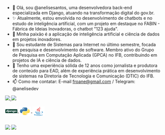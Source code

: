 - 👋 Olá, sou @anelisesantos, uma desenvolvedora back-end especializada em Django, atuando na transformação digital do gov.br.
- ✨ Atualmente, estou envolvida no desenvolvimento de chatbots e no estudo de inteligência artificial, com um projeto em destaque no FABIN - Fábrica de Ideias Inovadoras, o chatbot "123 ajuda".
- 👀 Minha paixão é a aplicação de inteligência artificial e ciência de dados em projetos inovadores.
- 🌱 Sou estudante de Sistemas para Internet no último semestre, focada em pesquisa e desenvolvimento de software. Membro ativo do Grupo de Pesquisa em Computação Aplicada (GPCA) no IFB, contribuindo em projetos de IA e ciência de dados.
- 💞️ Tenho uma experiência sólida de 12 anos como jornalista e produtora de conteúdo para EAD, além de experiência prática em desenvolvimento de sistemas na Diretoria de Tecnologia e Comunicação (DTIC) do IFB.
- 📫 Como me contatar: E-mail froane@gmail.com / Telegram: @anelisedev

<!---
anelisesantos/anelisesantos é um repositório ✨ especial ✨ porque seu `README.md` (este arquivo) aparece no seu perfil do GitHub.
Você pode clicar no link de visualização para dar uma olhada nas suas alterações.
--->
<div>
  <a href="https://github.com/anelisesantos">
  <img height="180em" src="https://github-readme-stats.vercel.app/api?username=anelisesantos&show_icons=true&theme=dracula&include_all_commits=true&count_private=true"/>
  <img height="180em" src="https://github-readme-stats.vercel.app/api/top-langs/?username=&layout=compact&langs_count=16&theme=dracula"/>
</div>

<div style="display: inline_block"><br>
  <img align="center" alt="Ane-Django" height="30" width="40" src="https://raw.githubusercontent.com/devicons/devicon/master/icons/django/django-original.svg">
  <img align="center" alt="Ane-Python" height="30" width="40" src="https://raw.githubusercontent.com/devicons/devicon/master/icons/python/python-original.svg">
  <img align="center" alt="Ane-Java" height="30" width="40" src="https://raw.githubusercontent.com/devicons/devicon/master/icons/java/java-original.svg">
  <!-- Outros ícones de habilidades relevantes -->
</div>

##

<div>
  <a href="https://www.linkedin.com/in/anelise/" target="_blank"><img src="https://img.shields.io/badge/LinkedIn-0077B5?style=for-the-badge&logo=linkedin&logoColor=white" target="_blank"></a>
  <a href="https://wa.me/+5561983834746" target="_blank"><img src="https://img.shields.io/badge/WhatsApp-25D366?style=for-the-badge&logo=whatsapp&logoColor=white" target="_blank"></a>
</div>
